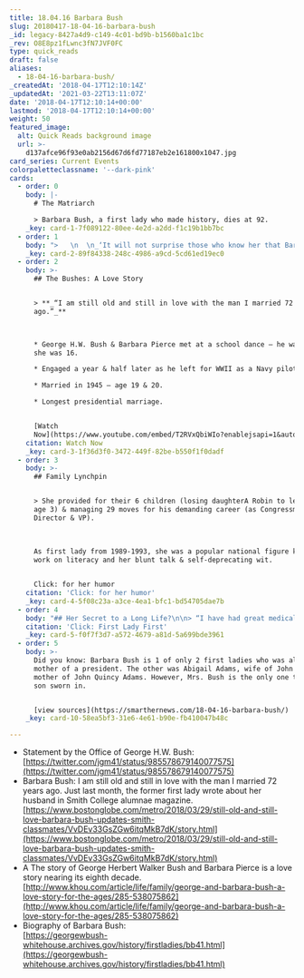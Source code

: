 ```yaml
---
title: 18.04.16 Barbara Bush
slug: 20180417-18-04-16-barbara-bush
_id: legacy-8427a4d9-c149-4c01-bd9b-b1560ba1c1bc
_rev: O8E8pz1fLwnc3fN7JVF0FC
type: quick_reads
draft: false
aliases:
  - 18-04-16-barbara-bush/
_createdAt: '2018-04-17T12:10:14Z'
_updatedAt: '2021-03-22T13:11:07Z'
date: '2018-04-17T12:10:14+00:00'
lastmod: '2018-04-17T12:10:14+00:00'
weight: 50
featured_image:
  alt: Quick Reads background image
  url: >-
    d137afce96f93e0ab2156d67d6fd77187eb2e161800x1047.jpg
card_series: Current Events
colorpaletteclassname: '--dark-pink'
cards:
  - order: 0
    body: |-
      # The Matriarch

      > Barbara Bush, a first lady who made history, dies at 92.
    _key: card-1-7f089122-80ee-4e2d-a2dd-f1c19b1bb7bc
  - order: 1
    body: ">   \n  \n_‘It will not surprise those who know her that Barbara Bush has been a rock in the face of her failing health, worrying not for herself a\x14 thanks to her abiding faith a\x14 but for others.”_  \nJim McGrath, Bush Spokesman\n\n* The former first lady announced days before her death she planned to no longer seek medical treatment.\n* No specific illness disclosed, had thyroid condition for decades."
    _key: card-2-89f84338-248c-4986-a9cd-5cd61ed19ec0
  - order: 2
    body: >-
      ## The Bushes: A Love Story


      > **_“I am still old and still in love with the man I married 72 years
      ago.”_**  
        


      * George H.W. Bush & Barbara Pierce met at a school dance – he was 17 &
      she was 16.

      * Engaged a year & half later as he left for WWII as a Navy pilot.

      * Married in 1945 – age 19 & 20.

      * Longest presidential marriage.


      [Watch
      Now](https://www.youtube.com/embed/T2RVxQbiWIo?enablejsapi=1&autoplay=1&rel=0)
    citation: Watch Now
    _key: card-3-1f36d3f0-3472-449f-82be-b550f1f0dadf
  - order: 3
    body: >-
      ## Family Lynchpin


      > She provided for their 6 children (losing daughterA Robin to leukemia at
      age 3) & managing 29 moves for his demanding career (as Congressman, CIA
      Director & VP).  
        
        
        
      As first lady from 1989-1993, she was a popular national figure known for
      work on literacy and her blunt talk & self-deprecating wit.


      Click: for her humor
    citation: 'Click: for her humor'
    _key: card-4-5f08c23a-a3ce-4ea1-bfc1-bd54705dae7b
  - order: 4
    body: "## Her Secret to a Long Life?\n\n> “I have had great medical care and more operations than you would believe. I’m not sure God will recognize me; I have so many new body parts!”  \n  \n  \n  \n“Also, George Bush has given me the world. He is the best a\x14 thoughtful and loving.”\n\nClick: First Lady First"
    citation: 'Click: First Lady First'
    _key: card-5-f0f7f3d7-a572-4679-a81d-5a699bde3961
  - order: 5
    body: >-
      Did you know: Barbara Bush is 1 of only 2 first ladies who was also the
      mother of a president. The other was Abigail Adams, wife of John Adams &
      mother of John Quincy Adams. However, Mrs. Bush is the only one to see her
      son sworn in.


      [view sources](https://smarthernews.com/18-04-16-barbara-bush/)
    _key: card-10-58ea5bf3-31e6-4e61-b90e-fb410047b48c

---
```

* Statement by the Office of George H.W. Bush:  
[https://twitter.com/jgm41/status/985578679140077575](https://twitter.com/jgm41/status/985578679140077575)
* Barbara Bush: I am still old and still in love with the man I married 72 years ago. Just last month, the former first lady wrote about her husband in Smith College alumnae magazine.  
[https://www.bostonglobe.com/metro/2018/03/29/still-old-and-still-love-barbara-bush-updates-smith-classmates/VvDEv33GsZGw6itqMkB7dK/story.html](https://www.bostonglobe.com/metro/2018/03/29/still-old-and-still-love-barbara-bush-updates-smith-classmates/VvDEv33GsZGw6itqMkB7dK/story.html)
* A The story of George Herbert Walker Bush and Barbara Pierce is a love story nearing its eighth decade.  
[http://www.khou.com/article/life/family/george-and-barbara-bush-a-love-story-for-the-ages/285-538075862](http://www.khou.com/article/life/family/george-and-barbara-bush-a-love-story-for-the-ages/285-538075862)
* Biography of Barbara Bush:  
[https://georgewbush-whitehouse.archives.gov/history/firstladies/bb41.html](https://georgewbush-whitehouse.archives.gov/history/firstladies/bb41.html)